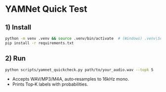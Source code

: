 # YAMNet Quick Test

## 1) Install
```bash
python -m venv .venv && source .venv/bin/activate  # (Windows) .venv\Scripts\activate
pip install -r requirements.txt
```

## 2) Run
```bash
python scripts/yamnet_quickcheck.py path/to/your_audio.wav --topk 5
```

- Accepts WAV/MP3/M4A, auto‑resamples to 16kHz mono.
- Prints Top‑K labels with probabilities.